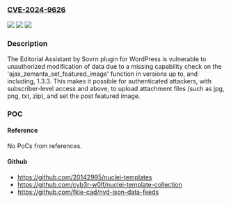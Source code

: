 ### [CVE-2024-9626](https://cve.mitre.org/cgi-bin/cvename.cgi?name=CVE-2024-9626)
![](https://img.shields.io/static/v1?label=Product&message=Editorial%20Assistant%20by%20Sovrn&color=blue)
![](https://img.shields.io/static/v1?label=Version&message=*%3C%3D%201.3.3%20&color=brighgreen)
![](https://img.shields.io/static/v1?label=Vulnerability&message=CWE-862%20Missing%20Authorization&color=brighgreen)

### Description

The Editorial Assistant by Sovrn plugin for WordPress is vulnerable to unauthorized modification of data due to a missing capability check on the 'ajax_zemanta_set_featured_image' function in versions up to, and including, 1.3.3. This makes it possible for authenticated attackers, with subscriber-level access and above, to upload attachment files (such as jpg, png, txt, zip), and set the post featured image.

### POC

#### Reference
No PoCs from references.

#### Github
- https://github.com/20142995/nuclei-templates
- https://github.com/cyb3r-w0lf/nuclei-template-collection
- https://github.com/fkie-cad/nvd-json-data-feeds

